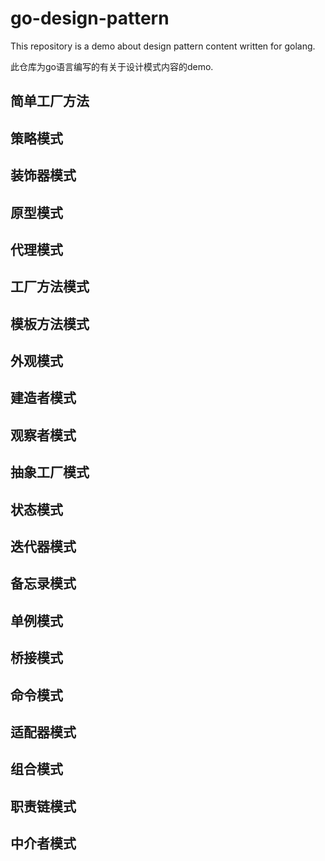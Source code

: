 # go-design-pattern
This  repository is a demo about design pattern content written for golang.

此仓库为go语言编写的有关于设计模式内容的demo.

## 简单工厂方法

## 策略模式

## 装饰器模式

## 原型模式

## 代理模式

## 工厂方法模式

## 模板方法模式

## 外观模式

## 建造者模式

## 观察者模式

## 抽象工厂模式

## 状态模式

## 迭代器模式

## 备忘录模式

## 单例模式

## 桥接模式

## 命令模式

## 适配器模式

## 组合模式

## 职责链模式

## 中介者模式



